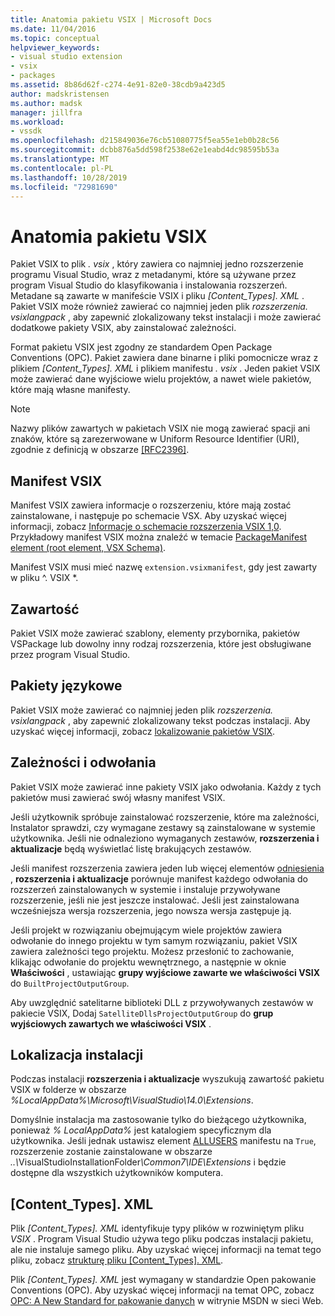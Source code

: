 ```yaml
---
title: Anatomia pakietu VSIX | Microsoft Docs
ms.date: 11/04/2016
ms.topic: conceptual
helpviewer_keywords:
- visual studio extension
- vsix
- packages
ms.assetid: 8b86d62f-c274-4e91-82e0-38cdb9a423d5
author: madskristensen
ms.author: madsk
manager: jillfra
ms.workload:
- vssdk
ms.openlocfilehash: d215849036e76cb51080775f5ea55e1eb0b28c56
ms.sourcegitcommit: dcbb876a5dd598f2538e62e1eabd4dc98595b53a
ms.translationtype: MT
ms.contentlocale: pl-PL
ms.lasthandoff: 10/28/2019
ms.locfileid: "72981690"
---
```

# <a name="anatomy-of-a-vsix-package"></a>Anatomia pakietu VSIX
Pakiet VSIX to plik *. vsix* , który zawiera co najmniej jedno rozszerzenie programu Visual Studio, wraz z metadanymi, które są używane przez program Visual Studio do klasyfikowania i instalowania rozszerzeń. Metadane są zawarte w manifeście VSIX i pliku *[Content_Types]. XML* . Pakiet VSIX może również zawierać co najmniej jeden plik *rozszerzenia. vsixlangpack* , aby zapewnić zlokalizowany tekst instalacji i może zawierać dodatkowe pakiety VSIX, aby zainstalować zależności.

 Format pakietu VSIX jest zgodny ze standardem Open Package Conventions (OPC). Pakiet zawiera dane binarne i pliki pomocnicze wraz z plikiem *[Content_Types]. XML* i plikiem manifestu *. vsix* . Jeden pakiet VSIX może zawierać dane wyjściowe wielu projektów, a nawet wiele pakietów, które mają własne manifesty.

> [!NOTE]
> Nazwy plików zawartych w pakietach VSIX nie mogą zawierać spacji ani znaków, które są zarezerwowane w Uniform Resource Identifier (URI), zgodnie z definicją w obszarze [\[RFC2396\]](https://www.rfc-editor.org/rfc/rfc2396.txt).

## <a name="the-vsix-manifest"></a>Manifest VSIX
 Manifest VSIX zawiera informacje o rozszerzeniu, które mają zostać zainstalowane, i następuje po schemacie VSX. Aby uzyskać więcej informacji, zobacz [Informacje o schemacie rozszerzenia VSIX 1,0](https://msdn.microsoft.com/library/76e410ec-b1fb-4652-ac98-4a4c52e09a2b). Przykładowy manifest VSIX można znaleźć w temacie [PackageManifest element (root element, VSX Schema)](https://msdn.microsoft.com/library/f8ae42ba-775a-4d2b-976a-f556e147f187).

 Manifest VSIX musi mieć nazwę `extension.vsixmanifest`, gdy jest zawarty w pliku ^. VSIX *.

## <a name="the-content"></a>Zawartość
 Pakiet VSIX może zawierać szablony, elementy przybornika, pakietów VSPackage lub dowolny inny rodzaj rozszerzenia, które jest obsługiwane przez program Visual Studio.

## <a name="language-packs"></a>Pakiety językowe
 Pakiet VSIX może zawierać co najmniej jeden plik *rozszerzenia. vsixlangpack* , aby zapewnić zlokalizowany tekst podczas instalacji. Aby uzyskać więcej informacji, zobacz [lokalizowanie pakietów VSIX](../extensibility/localizing-vsix-packages.md).

## <a name="dependencies-and-references"></a>Zależności i odwołania
 Pakiet VSIX może zawierać inne pakiety VSIX jako odwołania. Każdy z tych pakietów musi zawierać swój własny manifest VSIX.

 Jeśli użytkownik spróbuje zainstalować rozszerzenie, które ma zależności, Instalator sprawdzi, czy wymagane zestawy są zainstalowane w systemie użytkownika. Jeśli nie odnaleziono wymaganych zestawów, **rozszerzenia i aktualizacje** będą wyświetlać listę brakujących zestawów.

 Jeśli manifest rozszerzenia zawiera jeden lub więcej elementów [odniesienia](/previous-versions/visualstudio/visual-studio-2010/dd393687(v=vs.100)) , **rozszerzenia i aktualizacje** porównuje manifest każdego odwołania do rozszerzeń zainstalowanych w systemie i instaluje przywoływane rozszerzenie, jeśli nie jest jeszcze instalować. Jeśli jest zainstalowana wcześniejsza wersja rozszerzenia, jego nowsza wersja zastępuje ją.

 Jeśli projekt w rozwiązaniu obejmującym wiele projektów zawiera odwołanie do innego projektu w tym samym rozwiązaniu, pakiet VSIX zawiera zależności tego projektu. Możesz przesłonić to zachowanie, klikając odwołanie do projektu wewnętrznego, a następnie w oknie **Właściwości** , ustawiając **grupy wyjściowe zawarte we właściwości VSIX** do `BuiltProjectOutputGroup`.

 Aby uwzględnić satelitarne biblioteki DLL z przywoływanych zestawów w pakiecie VSIX, Dodaj `SatelliteDllsProjectOutputGroup` do **grup wyjściowych zawartych we właściwości VSIX** .

## <a name="installation-location"></a>Lokalizacja instalacji
 Podczas instalacji **rozszerzenia i aktualizacje** wyszukują zawartość pakietu VSIX w folderze w obszarze *%LocalAppData%\Microsoft\VisualStudio\14.0\Extensions*.

 Domyślnie instalacja ma zastosowanie tylko do bieżącego użytkownika, ponieważ *% LocalAppData%* jest katalogiem specyficznym dla użytkownika. Jeśli jednak ustawisz element [ALLUSERS](https://msdn.microsoft.com/library/ac817f50-3276-4ddb-b467-8bbb1432455b) manifestu na `True`, rozszerzenie zostanie zainstalowane w obszarze <em>..\\</em>VisualStudioInstallationFolder<em>\Common7\IDE\Extensions</em> i będzie dostępne dla wszystkich użytkowników komputera.

## <a name="content_typesxml"></a>[Content_Types]. XML
 Plik *[Content_Types]. XML* identyfikuje typy plików w rozwiniętym pliku *VSIX* . Program Visual Studio używa tego pliku podczas instalacji pakietu, ale nie instaluje samego pliku. Aby uzyskać więcej informacji na temat tego pliku, zobacz [strukturę pliku [Content_Types]. XML](the-structure-of-the-content-types-dot-xml-file.md).

 Plik *[Content_Types]. XML* jest wymagany w standardzie Open pakowanie Conventions (OPC). Aby uzyskać więcej informacji na temat OPC, zobacz [OPC: A New Standard for pakowanie danych](https://blogs.msdn.microsoft.com/msdnmagazine/2007/08/08/opc-a-new-standard-for-packaging-your-data/) w witrynie MSDN w sieci Web.